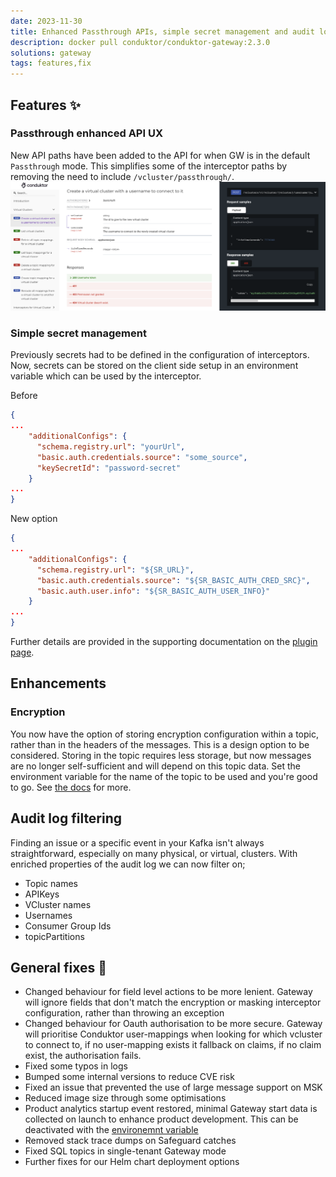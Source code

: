 ```yaml
---
date: 2023-11-30
title: Enhanced Passthrough APIs, simple secret management and audit log filtering
description: docker pull conduktor/conduktor-gateway:2.3.0
solutions: gateway
tags: features,fix
---
```


## Features ✨

### Passthrough enhanced API UX

New API paths have been added to the API for when GW is in the default `Passthrough` mode. This simplifies some of the interceptor paths by removing the need to include `/vcluster/passthrough/`. ![api-doc-udpated](/images/changelog/gateway/v2.3.0/api-doc-online.png)

### Simple secret management

Previously secrets had to be defined in the configuration of interceptors. Now, secrets can be stored on the client side setup in an environment variable which can be used by the interceptor.

Before

```json
{
...
    "additionalConfigs": {
      "schema.registry.url": "yourUrl",
      "basic.auth.credentials.source": "some_source",
      "keySecretId": "password-secret"
    }
...
}
```

New option

```json
{
...
    "additionalConfigs": {
      "schema.registry.url": "${SR_URL}",
      "basic.auth.credentials.source": "${SR_BASIC_AUTH_CRED_SRC}",
      "basic.auth.user.info": "${SR_BASIC_AUTH_USER_INFO}"
    }
...
}
```

Further details are provided in the supporting documentation on the [plugin page](https://marketplace.conduktor.io/interceptors/field-level-encryption/).

## Enhancements

### Encryption

You now have the option of storing encryption configuration within a topic, rather than in the headers of the messages. This is a design option to be considered. Storing in the topic requires less storage, but now messages are no longer self-sufficient and will depend on this topic data. Set the environment variable for the name of the topic to be used and you're good to go. See [the docs](https://docs.conduktor.io/gateway/configuration/env-variables/#topics-names) for more.

## Audit log filtering

Finding an issue or a specific event in your Kafka isn't always straightforward, especially on many physical, or virtual, clusters. With enriched properties of the audit log we can now filter on;

- Topic names
- APIKeys
- VCluster names
- Usernames
- Consumer Group Ids
- topicPartitions

## General fixes 🔨

- Changed behaviour for field level actions to be more lenient. Gateway will ignore fields that don't match the encryption or masking interceptor configuration, rather than throwing an exception
- Changed behaviour for Oauth authorisation to be more secure. Gateway will prioritise Conduktor user-mappings when looking for which vcluster to connect to, if no user-mapping exists it fallback on claims, if no claim exist, the authorisation fails.
- Fixed some typos in logs
- Bumped some internal versions to reduce CVE risk
- Fixed an issue that prevented the use of large message support on MSK
- Reduced image size through some optimisations
- Product analytics startup event restored, minimal Gateway start data is collected on launch to enhance product development. This can be deactivated with the [environemnt variable](https://docs.conduktor.io/gateway/configuration/env-variables/#product-analytics)
- Removed stack trace dumps on Safeguard catches
- Fixed SQL topics in single-tenant Gateway mode
- Further fixes for our Helm chart deployment options
